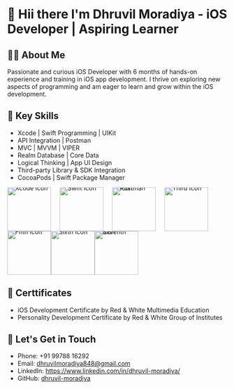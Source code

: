 <h1>👋 Hii there I'm Dhruvil Moradiya - iOS Developer | Aspiring Learner
</h1>

👨‍💻 About Me
------
Passionate and curious iOS Developer with 6 months of hands-on experience and training in iOS app development. I thrive on exploring new aspects of programming and am eager to learn and grow within the iOS development.


🚀 Key Skills
------
- Xcode | Swift Programming | UIKit
- API Integration | Postman
- MVC | MVVM | VIPER
- Realm Database | Core Data
- Logical Thinking | App UI Design
- Third-party Library & SDK Integration
- CocoaPods | Swift Package Manager

<div style="line-height: 0; display: flex; flex-wrap: wrap;">
    <img src="https://upload.wikimedia.org/wikipedia/en/5/56/Xcode_14_icon.png" alt="Xcode Icon" width="100" height="100" style="margin-right: 20px;">
    <img src="https://eu-images.contentstack.com/v3/assets/blt69509c9116440be8/blt876e8dc1b665d8af/64cb3d4b49a320e1e20ae772/Swift_logo.png" alt="Swift Icon" width="100" height="100" style="margin-right: 20px;">
    <img src="https://static-00.iconduck.com/assets.00/postman-icon-497x512-beb7sy75.png" alt="Postman Icon" width="100" height="100" style="margin-right: 20px;">
    <img src="https://cdn-icons-png.flaticon.com/512/2164/2164832.png" alt="Third Icon" width="100" height="100; margin-right: 20px;">
    <img src="https://seeklogo.com/images/R/realm-logo-E08DB4D44C-seeklogo.com.png" alt="Fifth Icon" width="100" height="100; margin-right: 20px;">
    <img src="https://blog.toothpickapp.com/content/images/2022/01/1-nm4j_6GfwWpqhuSPlbO-sg.png" alt="Sixth Icon" width="100" height="100; margin-right: 20px;">
    <img src="https://encrypted-tbn0.gstatic.com/images?q=tbn:ANd9GcThL_yefXZypOK51nJ9BrjAozfV3ExqbZZ44Tjun0GQkTcVh6igc0BXsnnoISqN7q0Cm-4&usqp=CAU" alt="Seventh Icon" width="100" height="100;">
</div>

🚀 Certtificates
------
- iOS Development Certificate by Red & White Multimedia Education</li>
- Personality Development Certificate by Red & White Group of Institutes


📧 Let's Get in Touch
------------------
- Phone: +91 99788 16292
- Email: dhruvilmoradiya848@gmail.com
- LinkedIn: https://www.linkedin.com/in/dhruvil-moradiya/
- GitHub: [dhruvil-moradiya](https://github.com/dhruvil989)

